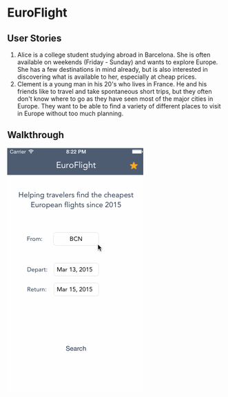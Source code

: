 # EuroFlight

## User Stories

1. Alice is a college student studying abroad in Barcelona. She is often available on weekends (Friday - Sunday) and wants to explore Europe. She has a few destinations in mind already, but is also interested in discovering what is available to her, especially at cheap prices.
2. Clement is a young man in his 20's who lives in France. He and his friends like to travel and take spontaneous short trips, but they often don't know where to go as they have seen most of the major cities in Europe. They want to be able to find a variety of different places to visit in Europe without too much planning.

## Walkthrough

![Video Walkthrough](euroflight.gif)
